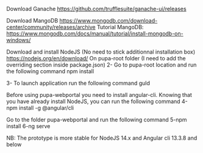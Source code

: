 Download Ganache
https://github.com/trufflesuite/ganache-ui/releases

Download MangoDB
https://www.mongodb.com/download-center/community/releases/archive
Tutorial MangoDB: https://www.mongodb.com/docs/manual/tutorial/install-mongodb-on-windows/

Download and install NodeJS (No need to stick additionnal installation box)
https://nodejs.org/en/download/
On pupa-root folder
(I need to add the overriding section inside package.json)
2- Go to pupa-root location and run the following command
npm install

3- To launch application run the following command
guld

Before using pupa-webportal you need to install angular-cli. Knowing that you have already install NodeJS, you can run the following command
4-npm install -g @angular/cli

Go to the folder pupa-webportal and run the following command
5-npm install
6-ng serve

NB: The prototype is more stable for NodeJS 14.x and Angular cli 13.3.8 and below

